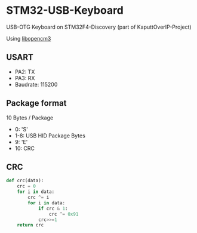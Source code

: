 STM32-USB-Keyboard
==================

USB-OTG Keyboard on STM32F4-Discovery (part of KaputtOverIP-Project)

Using [libopencm3](http://libopencm3.org/wiki/Main_Page)

## USART

* PA2: TX
* PA3: RX
* Baudrate: 115200

## Package format

10 Bytes / Package

* 0: 'S'
* 1-8: USB HID Package Bytes<br>
* 9: 'E'
* 10: CRC

## CRC

```python
def crc(data):
    crc = 0
    for i in data:
        crc ^= i
        for i in data:
            if crc & 1:
                crc ^= 0x91
            crc>>=1
    return crc
```
